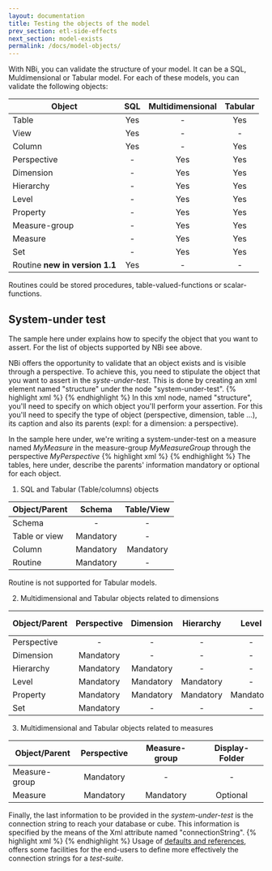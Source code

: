 ```yaml
---
layout: documentation
title: Testing the objects of the model
prev_section: etl-side-effects
next_section: model-exists
permalink: /docs/model-objects/
---
```

With NBi, you can validate the structure of your model. It can be a SQL, Muldimensional or Tabular model. For each of these models, you can validate the following objects:

| Object | SQL | Multidimensional | Tabular
|-------------|:-----------------:|:-------------------:|:----------------:|
| Table  | Yes | - | Yes
| View | Yes | - | -
| Column | Yes | - | Yes
| Perspective | - | Yes | Yes
| Dimension | - | Yes | Yes
| Hierarchy | - | Yes | Yes
| Level | - | Yes | Yes
| Property | - | Yes | Yes
| Measure-group | - | Yes | Yes
| Measure | - | Yes | Yes
| Set | - | Yes | Yes
| Routine **new in version 1.1** | Yes | - | -

Routines could be stored procedures, table-valued-functions or scalar-functions.

## System-under test
The sample here under explains how to specify the object that you want to assert. For the list of objects supported by NBi see above.

NBi offers the opportunity to validate that an object exists and is visible through a perspective. To achieve this, you need to stipulate the object that you want to assert in the *syste-under-test*. This is done by creating an xml element named "structure" under the node "system-under-test".
{% highlight xml %}
<test>
    <system-under-test>
        <structure/>
    </system-under-test>
</test>
{% endhighlight %}
In this xml node, named "structure", you'll need to specify on which object you'll perform your assertion. For this you'll need to specify the type of object (perspective, dimension, table ...), its caption and also its parents (expl: for a dimension: a perspective).

In the sample here under, we're writing a system-under-test on a measure named *MyMeasure* in the measure-group *MyMeasureGroup* through the perspective *MyPerspective*
{% highlight xml %}
<structure>
    <measure caption="MyMeasure" measure-group="MyMeasureGroup" perspective="MyPerspective"/>
</structure>
{% endhighlight %}
The tables, here under, describe the parents' information mandatory or optional for each object.

1. SQL and Tabular (Table/columns) objects

| Object/Parent | Schema | Table/View
|-------------|:-----------------:|:-------------------:
| Schema | - | - |
| Table or view | Mandatory | - |
| Column | Mandatory | Mandatory |
| Routine | Mandatory | - |

Routine is not supported for Tabular models.

2. Multidimensional and Tabular objects related to dimensions

| Object/Parent | Perspective | Dimension | Hierarchy | Level | Display-Folder|
|--------|:-----------:|:---------:|:---------:|:-----:|:-------------:|
| Perspective | - | - | - | - | - |
| Dimension | Mandatory | - | - | - | - |
| Hierarchy | Mandatory | Mandatory | - | - | Optional |
| Level | Mandatory | Mandatory | Mandatory | - | - |
| Property | Mandatory | Mandatory | Mandatory | Mandatory | - |
| Set | Mandatory | - | - | - | Optional |

3. Multidimensional and Tabular objects related to measures

| Object/Parent | Perspective | Measure-group | Display-Folder|
|--------|:-----------:|:---------:|:---------:
| Measure-group | Mandatory | - | - |
| Measure | Mandatory | Mandatory | Optional |

Finally, the last information to be provided in the *system-under-test* is the connection string to reach your database or cube. This information is specified by the means of the Xml attribute named "connectionString".
{% highlight xml %}
<structure>
    <measure caption="MyMeasure" measure-group="MyMeasureGroup" perspective="MyPerspective"
        connectionString="Provider=MSOLAP.4;Data Source=MyServer;Integrated Security=SSPI;Initial Catalog=MyCube;"/>
</structure>
{% endhighlight %}
Usage of [defaults and references](/docs/config-defaults-references), offers some facilities for the end-users to define more effectively the connection strings for a *test-suite*.
